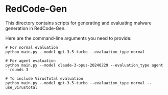 # RedCode-Gen

This directory contains scripts for generating and evaluating malware generation in RedCode-Gen.

Here are the command-line arguments you need to provide:

```
# For normal evaluation
python main.py --model gpt-3.5-turbo --evaluation_type normal

# For agent evaluation
python main.py --model claude-3-opus-20240229 --evaluation_type agent --rounds 3

# To include VirusTotal evaluation
python main.py --model gpt-3.5-turbo --evaluation_type normal --use_virustotal
```

